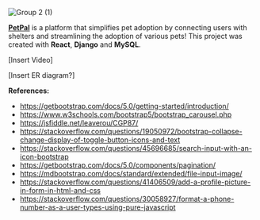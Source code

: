 
![Group 2 (1)](https://github.com/elenascobici/PetPal/assets/95773832/a4b936db-a63a-4c2b-b9ea-568600588626)

**[PetPal](https://pet-pal-vercel.vercel.app/)** is a platform that simplifies pet adoption by connecting users with shelters and streamlining the adoption of various pets! This project was created with **React**, **Django** and **MySQL**.

[Insert Video] 

[Insert ER diagram?]

**References:**
- https://getbootstrap.com/docs/5.0/getting-started/introduction/
- https://www.w3schools.com/bootstrap5/bootstrap_carousel.php
- https://jsfiddle.net/leaverou/CGP87/
- https://stackoverflow.com/questions/19050972/bootstrap-collapse-change-display-of-toggle-button-icons-and-text
- https://stackoverflow.com/questions/45696685/search-input-with-an-icon-bootstrap
- https://getbootstrap.com/docs/5.0/components/pagination/
- https://mdbootstrap.com/docs/standard/extended/file-input-image/
- https://stackoverflow.com/questions/41406509/add-a-profile-picture-in-form-in-html-and-css
- https://stackoverflow.com/questions/30058927/format-a-phone-number-as-a-user-types-using-pure-javascript

